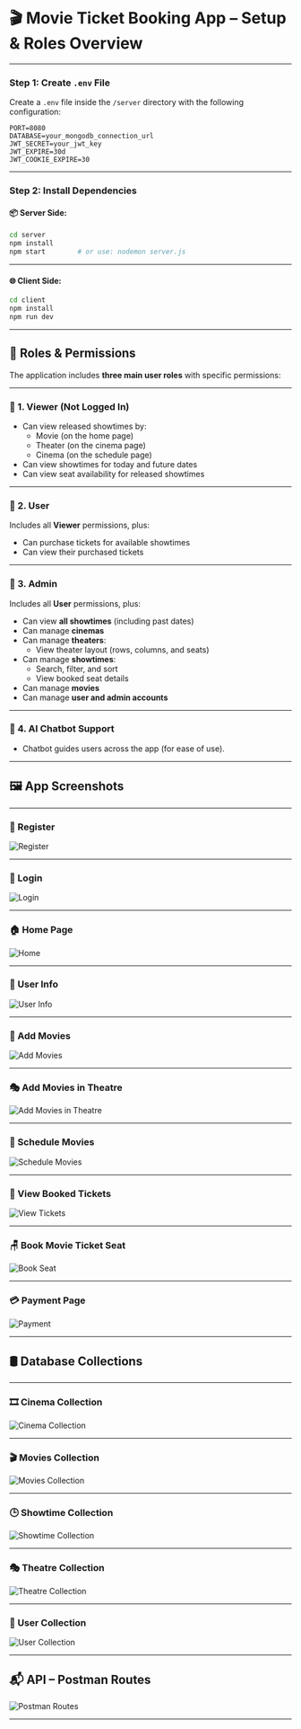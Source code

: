 

# 🎬 Movie Ticket Booking App – Setup & Roles Overview

---

### Step 1: Create `.env` File

Create a `.env` file inside the `/server` directory with the following configuration:

```
PORT=8080  
DATABASE=your_mongodb_connection_url  
JWT_SECRET=your_jwt_key  
JWT_EXPIRE=30d  
JWT_COOKIE_EXPIRE=30  
```

---

### Step 2: Install Dependencies

#### 📦 Server Side:

```bash
cd server
npm install
npm start        # or use: nodemon server.js
```

---

#### 🌐 Client Side:

```bash
cd client
npm install
npm run dev
```

---

## 👥 Roles & Permissions

The application includes **three main user roles** with specific permissions:

---

### 🔹 1. Viewer (Not Logged In)

- Can view released showtimes by:
  - Movie (on the home page)
  - Theater (on the cinema page)
  - Cinema (on the schedule page)
- Can view showtimes for today and future dates
- Can view seat availability for released showtimes

---

### 🔹 2. User

Includes all **Viewer** permissions, plus:
- Can purchase tickets for available showtimes
- Can view their purchased tickets

---

### 🔹 3. Admin

Includes all **User** permissions, plus:
- Can view **all showtimes** (including past dates)
- Can manage **cinemas**
- Can manage **theaters**:
  - View theater layout (rows, columns, and seats)
- Can manage **showtimes**:
  - Search, filter, and sort
  - View booked seat details
- Can manage **movies**
- Can manage **user and admin accounts**

---

### 🔹 4. AI Chatbot Support

- Chatbot guides users across the app (for ease of use).

---

## 🖼️ App Screenshots

---

### 🔐 Register  
![Register](https://github.com/user-attachments/assets/03361982-04c7-41e7-9fa6-a3a6e57802b6)

---

### 🔑 Login  
![Login](https://github.com/user-attachments/assets/258278e1-67da-4ca4-9173-2de3c2cdcd0e)

---

### 🏠 Home Page  
![Home](https://github.com/user-attachments/assets/ed53696c-503a-406a-b58b-695ef6033217)

---

### 👤 User Info  
![User Info](https://github.com/user-attachments/assets/e4450469-e659-4fb0-a479-2ca1e08a0c4e)

---

### 🎥 Add Movies  
![Add Movies](https://github.com/user-attachments/assets/5d16fbe7-3931-4de8-b9d0-8cc12d3d1fa0)

---

### 🎭 Add Movies in Theatre  
![Add Movies in Theatre](https://github.com/user-attachments/assets/835c379e-25a2-440f-a9cf-033e7d2a438f)

---

### 📅 Schedule Movies  
![Schedule Movies](https://github.com/user-attachments/assets/3a537461-3d81-463c-bdf2-d2dfed90e356)

---

### 🎫 View Booked Tickets  
![View Tickets](https://github.com/user-attachments/assets/b9bacdca-04c2-4805-b4e9-4c837049724c)

---

### 🪑 Book Movie Ticket Seat  
![Book Seat](https://github.com/user-attachments/assets/d388a500-e66b-43a1-89a0-fc595307d007)

---

### 💳 Payment Page  
![Payment](https://github.com/user-attachments/assets/5020583e-8153-4c30-a054-e1f6612be0c4)

---

## 🛢️ Database Collections

---

### 🎞️ Cinema Collection  
![Cinema Collection](https://github.com/user-attachments/assets/67fceb40-1012-499a-a73c-d4098204c536)

---

### 🎬 Movies Collection  
![Movies Collection](https://github.com/user-attachments/assets/ce771c4a-671b-435f-a4b1-376189fe7b3c)

---

### 🕒 Showtime Collection  
![Showtime Collection](https://github.com/user-attachments/assets/502e372f-3703-45ca-9dd2-d040cf8294ac)

---

### 🎭 Theatre Collection  
![Theatre Collection](https://github.com/user-attachments/assets/d31a1646-dd22-4826-b202-a3a22d394f2b)

---

### 👥 User Collection  
![User Collection](https://github.com/user-attachments/assets/37b6071f-f003-45df-9792-f17eff37b7ef)

---

## 📬 API – Postman Routes  
![Postman Routes](https://github.com/user-attachments/assets/b26267f5-395d-41d0-94f4-cf123a7cd553)

---


